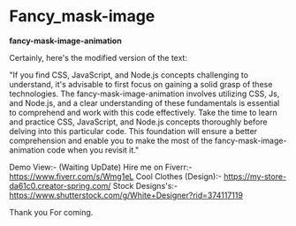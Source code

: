# Fancy_mask-image
**fancy-mask-image-animation**

Certainly, here's the modified version of the text:

"If you find CSS, JavaScript, and Node.js concepts challenging to understand, it's advisable to first focus on gaining a solid grasp of these technologies. 
The fancy-mask-image-animation involves utilizing CSS, Js, and Node.js, and a clear understanding of these fundamentals is essential to comprehend and work with this code effectively. Take the time to learn and practice CSS, JavaScript, and Node.js concepts thoroughly before delving into this particular code. This foundation will ensure a better comprehension and enable you to make the most of the fancy-mask-image-animation code when you revisit it."

Demo View:- (Waiting UpDate)
Hire me on Fiverr:- https://www.fiverr.com/s/Wmg1eL
Cool Clothes (Design):- https://my-store-da61c0.creator-spring.com/
Stock Designs's:- https://www.shutterstock.com/g/White+Designer?rid=374117119

Thank you For coming.
